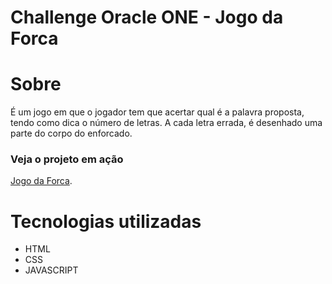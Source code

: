 # Challenge Oracle ONE - Jogo da Forca

# Sobre
  É um jogo em que o jogador tem que acertar qual é a palavra proposta, tendo como dica o número de letras. A cada letra errada, é desenhado uma parte do corpo do enforcado.

### Veja o projeto em ação
[Jogo da Forca]([https://matheus-honorato.github.io/decodificadorDeTexto/](https://matheus-honorato.github.io/jogoDaForca/)).


# Tecnologias utilizadas
- HTML
- CSS
- JAVASCRIPT

